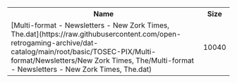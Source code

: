 <table>
<tr><th>Name</th><th>Size</th></tr>
<tr><td>
[Multi-format - Newsletters - New Zork Times, The.dat](https://raw.githubusercontent.com/open-retrogaming-archive/dat-catalog/main/root/basic/TOSEC-PIX/Multi-format/Newsletters/New Zork Times, The/Multi-format - Newsletters - New Zork Times, The.dat)
</td><td>10040</td></tr>
</table>
